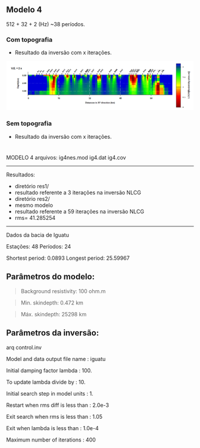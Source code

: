 ## Modelo 4
512 + 32 + 2 (Hz)
~38 períodos.

### Com topografia

* Resultado da inversão com x iterações. 

<img src='https://github.com/arturbenevides/MSc_Geophysics/blob/master/ModEM/ig4_it84_withtopo.bmp' width=900>


### Sem topografia
* Resultado da inversão com  x iterações.



#
MODELO 4
arquivos:
ig4nes.mod
ig4.dat
ig4.cov

__________________________________________________
Resultados: 
* diretório res1/
* resultado referente a 3 iterações na inversão NLCG
* diretório res2/
* mesmo modelo
* resultado referente a 59 iterações na inversão NLCG
* rms=  41.285254
__________________________________________________
Dados da bacia de Iguatu

Estações: 48
Períodos: 24

Shortest period: 0.0893
Longest period: 25.59967

## Parâmetros do modelo:

> Background resistivity: 100 ohm.m

> Min. skindepth: 0.472 km

> Máx. skindepth: 25298 km

## Parâmetros da inversão:

arq control.inv

Model and data output file name    : iguatu

Initial damping factor lambda      : 100.

To update lambda divide by         : 10.

Initial search step in model units : 1.

Restart when rms diff is less than : 2.0e-3

Exit search when rms is less than  : 1.05

Exit when lambda is less than      : 1.0e-4

Maximum number of iterations       : 400
